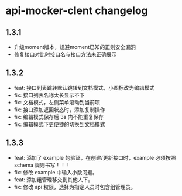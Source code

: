 # api-mocker-clent changelog

## 1.3.1

* 升级moment版本，规避moment已知的正则安全漏洞
* 修复接口对比时接口名与接口方法未正确展示

## 1.3.2

* feat: 接口列表跳转默认跳转到文档模式，小图标改为编辑模式
* fix: 接口列表名称太长显示不下
* fix: 文档模式，左侧菜单滚动到当前项
* fix: 接口添加返回状态时，添加复制操作
* fix: 编辑模式保存后 3s 内不能重复保存
* fix: 编辑模式下更便捷的切换到文档模式

## 1.3.3

* feat: 添加了 example 的验证，在创建/更新接口时，example 必须按照 schema 规则书写！！！
* fix: 修改 example 中输入小数问题。
* feat: 添加组管理移交到其他人下。
* fix: 修改 api 权限，选择为指定人员时包含组管理员。
